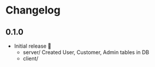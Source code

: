 # Changelog

## 0.1.0
* Initial release 🎉
  * server/ Created User, Customer, Admin tables in DB
  * client/ 


